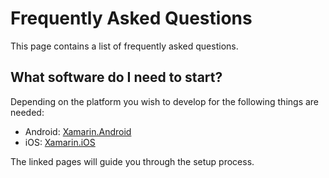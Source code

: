 # Frequently Asked Questions

This page contains a list of frequently asked questions.

## What software do I need to start?

Depending on the platform you wish to develop for the following things are needed:

- Android: [Xamarin.Android](https://docs.microsoft.com/en-us/xamarin/android/)
- iOS: [Xamarin.iOS](https://docs.microsoft.com/en-us/xamarin/ios/)

The linked pages will guide you through the setup process.
